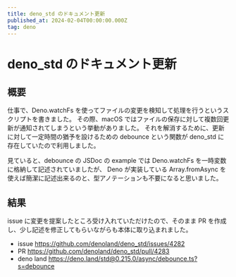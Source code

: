 ```yaml
---
title: deno_std のドキュメント更新
published_at: 2024-02-04T00:00:00.000Z
tag: deno
---
```


# deno_std のドキュメント更新

## 概要

仕事で、Deno.watchFs
を使ってファイルの変更を検知して処理を行うというスクリプトを書きました。
その際、macOS
ではファイルの保存に対して複数回更新が通知されてしまうという挙動がありました。
それを解消するために、更新に対して一定時間の猶予を設けるための debounce
という関数が deno_std に存在していたので利用しました。

見ていると、debounce の JSDoc の example では Deno.watchFs
を一時変数に格納して記述されていましたが、 Deno が実装している Array.fromAsync
を使えば簡潔に記述出来るのと、型アノテーションも不要になると思いました。

## 結果

issue に変更を提案したところ受け入れていただけたので、そのまま PR
を作成し、少し記述を修正してもらいながらも本体に取り込まれました。

- issue https://github.com/denoland/deno_std/issues/4282
- PR https://github.com/denoland/deno_std/pull/4283
- deno land https://deno.land/std@0.215.0/async/debounce.ts?s=debounce

